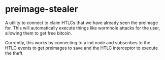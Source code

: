 # preimage-stealer

A utility to connect to claim HTLCs that we have already seen the preimage for.
This will automatically execute things like wormhole attacks for the user, allowing them to get free bitcoin.

Currently, this works by connecting to a lnd node and subscribes to the HTLC events to get preimages to save and the
HTLC interceptor to execute the theft.